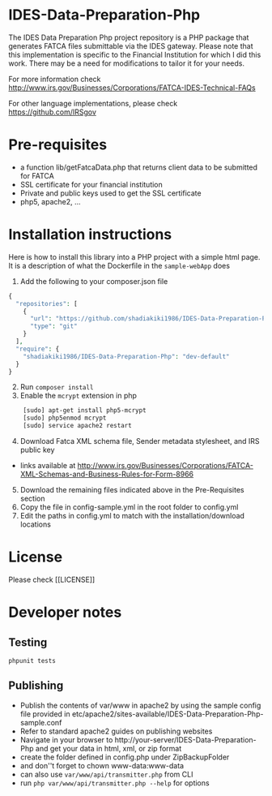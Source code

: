 # IDES-Data-Preparation-Php
The IDES Data Preparation Php project repository is a PHP package that generates FATCA files submittable via the IDES gateway.
Please note that this implementation is specific to the Financial Institution for which I did this work.
There may be a need for modifications to tailor it for your needs.

For more information check http://www.irs.gov/Businesses/Corporations/FATCA-IDES-Technical-FAQs

For other language implementations, please check https://github.com/IRSgov

# Pre-requisites
* a function lib/getFatcaData.php that returns client data to be submitted for FATCA
* SSL certificate for your financial institution
* Private and public keys used to get the SSL certificate
* php5, apache2, ...

# Installation instructions
Here is how to install this library into a PHP project with a simple html page. It is a description of what the Dockerfile in the `sample-webApp` does

1. Add the following to your composer.json file

```php
{
  "repositories": [
    {
      "url": "https://github.com/shadiakiki1986/IDES-Data-Preparation-Php",
      "type": "git"
    }
  ],
  "require": {
    "shadiakiki1986/IDES-Data-Preparation-Php": "dev-default"
  }
}
```

2. Run `composer install`
3. Enable the `mcrypt` extension in php
```bash
    [sudo] apt-get install php5-mcrypt
    [sudo] php5enmod mcrypt
    [sudo] service apache2 restart
```

4. Download Fatca XML schema file, Sender metadata stylesheet, and IRS public key
 * links available at http://www.irs.gov/Businesses/Corporations/FATCA-XML-Schemas-and-Business-Rules-for-Form-8966
5. Download the remaining files indicated above in the Pre-Requisites section
6. Copy the file in config-sample.yml in the root folder to config.yml
7. Edit the paths in config.yml to match with the installation/download locations

# License
Please check [[LICENSE]]

# Developer notes
## Testing
`phpunit tests`

## Publishing
* Publish the contents of var/www in apache2 by using the sample config file provided in etc/apache2/sites-available/IDES-Data-Preparation-Php-sample.conf
 * Refer to standard apache2 guides on publishing websites
* Navigate in your browser to http://your-server/IDES-Data-Preparation-Php and get your data in html, xml, or zip format
* create the folder defined in config.php under ZipBackupFolder
 * and don''t forget to chown www-data:www-data
* can also use `var/www/api/transmitter.php` from CLI
 * run `php var/www/api/transmitter.php --help` for options
